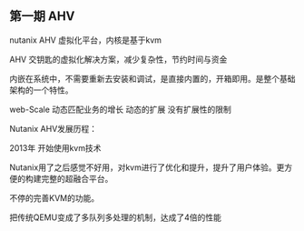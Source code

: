 

##  第一期 AHV
nutanix AHV 虚拟化平台，内核是基于kvm

AHV 交钥匙的虚拟化解决方案，减少复杂性，节约时间与资金

内嵌在系统中，不需要重新去安装和调试，是直接内置的，开箱即用。是整个基础架构的一个特性。

web-Scale 动态匹配业务的增长 动态的扩展 没有扩展性的限制


Nutanix AHV发展历程：

2013年 开始使用kvm技术    

Nutanix用了之后感觉不好用，对kvm进行了优化和提升，提升了用户体验。更方便的构建完整的超融合平台。

不停的完善KVM的功能。   


把传统QEMU变成了多队列多处理的机制，达成了4倍的性能   

